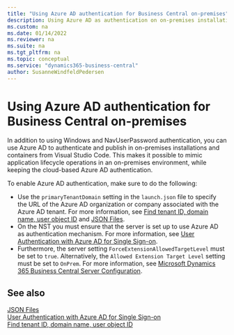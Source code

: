 ```yaml
---
title: "Using Azure AD authentication for Business Central on-premises"
description: Using Azure AD as authentication on on-premises installations and containers for Business Central for debugging and other purposes
ms.custom: na
ms.date: 01/14/2022
ms.reviewer: na
ms.suite: na
ms.tgt_pltfrm: na
ms.topic: conceptual
ms.service: "dynamics365-business-central"
author: SusanneWindfeldPedersen
---
```


# Using Azure AD authentication for Business Central on-premises

In addition to using Windows and NavUserPassword authentication, you can use Azure AD to authenticate and publish in on-premises installations and containers from Visual Studio Code. This makes it possible to mimic application lifecycle operations in an on-premises environment, while keeping the cloud-based Azure AD authentication.

To enable Azure AD authentication, make sure to do the following: 

- Use the `primaryTenantDomain` setting in the `launch.json` file to specify the URL of the Azure AD organization or company associated with the Azure AD tenant. For more information, see [Find tenant ID, domain name, user object ID](/partner-center/find-ids-and-domain-names) and [JSON Files](devenv-json-files.md).
- On the NST you must ensure that the server is set up to use Azure AD as authentication mechanism. For more information, see [User Authentication with Azure AD for Single Sign-on](../administration/authenticating-users-with-azure-active-directory.md).
- Furthermore, the server setting `ForceExtensionAllowedTargetLevel` must be set to `true`. Alternatively, the `Allowed Extension Target Level` setting must be set to `OnPrem`. For more information, see [Microsoft Dynamics 365 Business Central Server Configuration](../administration/configure-server-instance.md#Development).

## See also

[JSON Files](devenv-json-files.md)  
[User Authentication with Azure AD for Single Sign-on](../administration/authenticating-users-with-azure-active-directory.md)  
[Find tenant ID, domain name, user object ID](/partner-center/find-ids-and-domain-names)